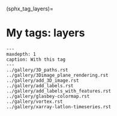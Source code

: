 (sphx_tag_layers)=
# My tags: layers

```{toctree}
---
maxdepth: 1
caption: With this tag
---
../gallery/3D_paths.rst
../gallery/3Dimage_plane_rendering.rst
../gallery/add_3D_image.rst
../gallery/add_labels.rst
../gallery/add_labels_with_features.rst
../gallery/glasbey-colormap.rst
../gallery/vortex.rst
../gallery/xarray-latlon-timeseries.rst
```
